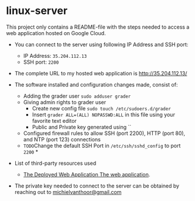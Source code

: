 # linux-server

This project only contains a README-file with the steps needed to access a web application hosted on Google Cloud.

* You can connect to the server using following IP Address and SSH port:
  * IP Address: `35.204.112.13`
  * SSH port: `2200`
* The complete URL to my hosted web application is http://35.204.112.13/
* The software installed and configuration changes made, consist of:
  * Adding the grader user `sudo adduser grader`
  * Giving admin rights to grader user
     * Create new config file `sudo touch /etc/sudoers.d/grader`
     * Insert `grader ALL=(ALL) NOPASSWD:ALL` in this file using your favorite text editor
     * Public and Private key generated using ``
  * Configured firewall rules to allow SSH (port 2200), HTTP (port 80), and NTP (port 123) connections
  * `TODO`Change the default SSH Port in `/etc/ssh/sshd_config` to port `2200`
     * 


     
* List of third-party resources used
  * [The Deployed Web Application The web application](https://github.com/MichielVanthoor/catalog_app).
 
* The private key needed to connect to the server can be obtained by reaching out to michielvanthoor@gmail.com
